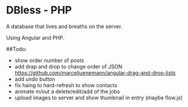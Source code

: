# DBless - PHP

A database that lives and breaths on the server.

Using Angular and PHP.


##Todo:
- show order number of posts
- add drap and drop to change order of JSON
https://github.com/marceljuenemann/angular-drag-and-drop-lists
- add undo button
- fix haing to hard-refresh to show contacts
- animate in/out a delete/edit/add of the jobs
- upload images to server and show thumbnail in entry (maybe flow.js)
